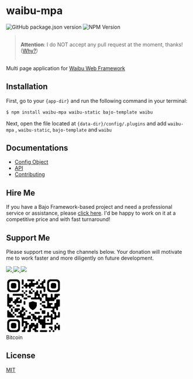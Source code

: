 # waibu-mpa

![GitHub package.json version](https://img.shields.io/github/package-json/v/ardhi/waibu-mpa) ![NPM Version](https://img.shields.io/npm/v/waibu-mpa)

> <br />**Attention**: I do NOT accept any pull request at the moment, thanks! ([Why?](wiki/CONTRIBUTING.md))<br /><br />

Multi page application for [Waibu Web Framework](https://github.com/ardhi/waibu)

## Installation

First, go to your ```{app-dir}``` and run the following command in your terminal:

```bash
$ npm install waibu-mpa waibu-static bajo-template waibu
```

Next, open the file located at ```{data-dir}/config/.plugins``` and add ```waibu-mpa``` , ```waibu-static```, ```bajo-template``` and ```waibu```

## Documentations

- [Config Object](wiki/CONFIG.md)
- [API](https://ardhi.github.io/waibu-mpa)
- [Contributing](wiki/CONTRIBUTING.md)

## Hire Me

If you have a Bajo Framework-based project and need a professional service or assistance, please <a href="https://github.com/ardhi#professional-service">click here</a>. I'd be happy to work on it at a competitive price and with fast turnaround!

## Support Me

Please support me using the channels below. Your donation will motivate me to work faster and more diligently on future development.

<a href="https://github.com/sponsors/ardhi">
  <img src="https://img.shields.io/badge/Github-slategrey?style=flat&logo=github" height="50">
</a>
<a href="https://www.patreon.com/bajoframework">
  <img src="https://img.shields.io/badge/Patreon-f2c3b2?style=flat&logo=patreon" height="50">
</a>
<a href="https://www.paypal.com/ncp/payment/EWLERL7SCUU64">
  <img src="https://img.shields.io/badge/Paypal-blue?style=flat&logo=paypal" height="50">
</a>

<p>
<div><img alt="bc1qwtv78cwp9ef8hnqaw84fxg5856l0pggqe32g6f" src="docs/static/bitcoin.jpeg" width="150" height="150" /><br>Bitcoin</div>
</p>

## License

[MIT](LICENSE)
